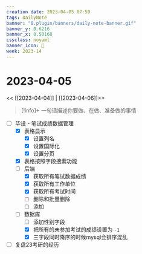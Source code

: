 ```yaml
---
creation date: 2023-04-05 07:59
tags: DailyNote
banner: "0.plugin/banners/daily-note-banner.gif"
banner_y: 0.6216
banner_x: 0.50168
cssclass: noyaml
banner_icon: 💌
week: 2023-14
---
```


# 2023-04-05

<< [[2023-04-04]] | [[2023-04-06]]>>


> [!info]+ 一句话描述你要做、在做、准备做的事情
> 


- [ ] 毕设 - 笔试成绩数据管理
	- [x] 表格显示
		- [x] 设置列名
		- [x] 设置国际化
		- [x] 设置分页
	- [x] 表格按照字段搜索功能
	- [ ] 后端
		- [x] 获取所有笔试数据成绩
		- [x] 获取所有工作单位
		- [x] 获取所有考试时间
		- [ ] 删除和批量删除
		- [ ] 添加
	- [ ] 数据库
		- [ ] 添加性别字段
		- [x] 把所有的未参加考试的成绩设置为 `-1`
		- [x] 三字段同时降序的时候mysql会排序混乱

- [ ] 复盘23考研的经历
